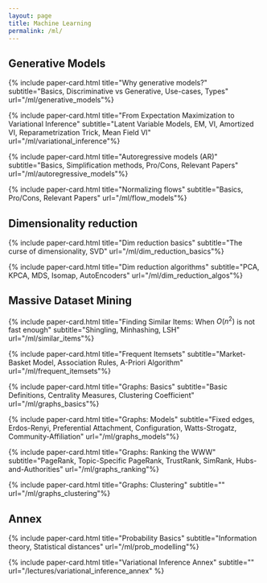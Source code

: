 ```yaml
---
layout: page
title: Machine Learning
permalink: /ml/
---
```


<!-- This page contains explanations of diverse ML topics we found interesting. -->

<!-- ## Unsupervised Learning -->

## Generative Models

{% include paper-card.html
title="Why generative models?"
subtitle="Basics, Discriminative vs Generative, Use-cases, Types"
url="/ml/generative_models"%}

{% include paper-card.html
title="From Expectation Maximization to Variational Inference"
subtitle="Latent Variable Models, EM, VI, Amortized VI, Reparametrization Trick, Mean Field VI"
url="/ml/variational_inference"%}

{% include paper-card.html
title="Autoregressive models (AR)"
subtitle="Basics, Simplification methods, Pro/Cons, Relevant Papers"
url="/ml/autoregressive_models"%}

{% include paper-card.html
title="Normalizing flows"
subtitle="Basics, Pro/Cons, Relevant Papers"
url="/ml/flow_models"%}

## Dimensionality reduction

{% include paper-card.html
title="Dim reduction basics"
subtitle="The curse of dimensionality, SVD"
url="/ml/dim_reduction_basics"%}

{% include paper-card.html
title="Dim reduction algorithms"
subtitle="PCA, KPCA, MDS, Isomap, AutoEncoders"
url="/ml/dim_reduction_algos"%}


## Massive Dataset Mining

{% include paper-card.html
title="Finding Similar Items: When $O(n^2)$ is not fast enough"
subtitle="Shingling, Minhashing, LSH"
url="/ml/similar_items"%}

{% include paper-card.html
title="Frequent Itemsets"
subtitle="Market-Basket Model, Association Rules, A-Priori Algorithm"
url="/ml/frequent_itemsets"%}

{% include paper-card.html
title="Graphs: Basics"
subtitle="Basic Definitions, Centrality Measures, Clustering Coefficient"
url="/ml/graphs_basics"%}

{% include paper-card.html
title="Graphs: Models"
subtitle="Fixed edges, Erdos-Renyi, Preferential Attachment, Configuration, Watts-Strogatz, Community-Affiliation"
url="/ml/graphs_models"%}

<!-- 
{% include paper-card.html
title="Graphs: Walks & Spectral Analysis"
subtitle="Random Walks, Graph Spectra, Expander Graphs"
url="/ml/graphs_walks"%} -->

{% include paper-card.html
title="Graphs: Ranking the WWW"
subtitle="PageRank, Topic-Specific PageRank, TrustRank, SimRank, Hubs-and-Authorities"
url="/ml/graphs_ranking"%}

{% include paper-card.html
title="Graphs: Clustering"
subtitle=""
url="/ml/graphs_clustering"%}

## Annex

{% include paper-card.html
title="Probability Basics"
subtitle="Information theory, Statistical distances"
url="/ml/prob_modelling"%}

{% include paper-card.html title="Variational Inference Annex" subtitle="" url="/lectures/variational_inference_annex"   %}
